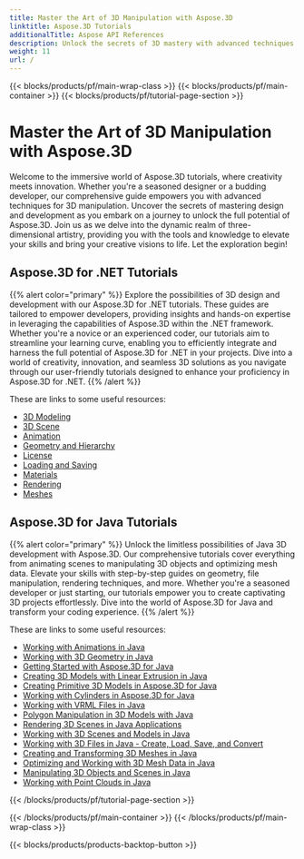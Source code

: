 ```yaml
---
title: Master the Art of 3D Manipulation with Aspose.3D
linktitle: Aspose.3D Tutorials
additionalTitle: Aspose API References
description: Unlock the secrets of 3D mastery with advanced techniques. Elevate your skills in design and development with our comprehensive guide to unleash creativity 3D.
weight: 11
url: /
---
```


{{< blocks/products/pf/main-wrap-class >}}
{{< blocks/products/pf/main-container >}}
{{< blocks/products/pf/tutorial-page-section >}}

# Master the Art of 3D Manipulation with Aspose.3D


Welcome to the immersive world of Aspose.3D tutorials, where creativity meets innovation. Whether you're a seasoned designer or a budding developer, our comprehensive guide empowers you with advanced techniques for 3D manipulation. Uncover the secrets of mastering design and development as you embark on a journey to unlock the full potential of Aspose.3D. Join us as we delve into the dynamic realm of three-dimensional artistry, providing you with the tools and knowledge to elevate your skills and bring your creative visions to life. Let the exploration begin!

## Aspose.3D for .NET Tutorials
{{% alert color="primary" %}}
Explore the possibilities of 3D design and development with our Aspose.3D for .NET tutorials. These guides are tailored to empower developers, providing insights and hands-on expertise in leveraging the capabilities of Aspose.3D within the .NET framework. Whether you're a novice or an experienced coder, our tutorials aim to streamline your learning curve, enabling you to efficiently integrate and harness the full potential of Aspose.3D for .NET in your projects. Dive into a world of creativity, innovation, and seamless 3D solutions as you navigate through our user-friendly tutorials designed to enhance your proficiency in Aspose.3D for .NET.
{{% /alert %}}

These are links to some useful resources:
 
- [3D Modeling](./net/3d-modeling/)
- [3D Scene](./net/3d-scene/)
- [Animation](./net/animation/)
- [Geometry and Hierarchy](./net/geometry-and-hierarchy/)
- [License](./net/license/)
- [Loading and Saving](./net/loading-and-saving/)
- [Materials](./net/materials/)
- [Rendering](./net/rendering/)
- [Meshes](./net/meshes/)

## Aspose.3D for Java Tutorials
{{% alert color="primary" %}}
Unlock the limitless possibilities of Java 3D development with Aspose.3D. Our comprehensive tutorials cover everything from animating scenes to manipulating 3D objects and optimizing mesh data. Elevate your skills with step-by-step guides on geometry, file manipulation, rendering techniques, and more. Whether you're a seasoned developer or just starting, our tutorials empower you to create captivating 3D projects effortlessly. Dive into the world of Aspose.3D for Java and transform your coding experience.
{{% /alert %}}

These are links to some useful resources:

- [Working with Animations in Java](./java/animations/)
- [Working with 3D Geometry in Java](./java/geometry/)
- [Getting Started with Aspose.3D for Java](./java/licensing/)
- [Creating 3D Models with Linear Extrusion in Java](./java/linear-extrusion/)
- [Creating Primitive 3D Models in Aspose.3D for Java](./java/primitive-3d-models/)
- [Working with Cylinders in Aspose.3D for Java](./java/cylinders/)
- [Working with VRML Files in Java](./java/vrml-files/)
- [Polygon Manipulation in 3D Models with Java](./java/polygon/)
- [Rendering 3D Scenes in Java Applications](./java/rendering-3d-scenes/)
- [Working with 3D Scenes and Models in Java](./java/3d-scenes-and-models/)
- [Working with 3D Files in Java - Create, Load, Save, and Convert](./java/load-and-save/)
- [Creating and Transforming 3D Meshes in Java](./java/transforming-3d-meshes/)
- [Optimizing and Working with 3D Mesh Data in Java](./java/3d-mesh-data/)
- [Manipulating 3D Objects and Scenes in Java](./java/3d-objects-and-scenes/)
- [Working with Point Clouds in Java](./java/point-clouds/)

{{< /blocks/products/pf/tutorial-page-section >}}

{{< /blocks/products/pf/main-container >}}
{{< /blocks/products/pf/main-wrap-class >}}

{{< blocks/products/products-backtop-button >}}
